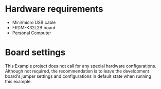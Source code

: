 Hardware requirements
=====================
- Mini/micro USB cable
- FRDM-K32L2B board
- Personal Computer

Board settings
==============
This Example project does not call for any special hardware configurations.
Although not required, the recommendation is to leave the development board's jumper settings
and configurations in default state when running this example.
